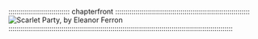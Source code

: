 :::::::::::::::::::::::::::::: chapterfront ::::::::::::::::::::::::::::::::::::::::::::::::::::::::::::::::::
![Scarlet Party, by Eleanor Ferron](assets/Scenes/scarlet-party.jpg "Scarlet Party, by Eleanor Ferron")
::::::::::::::::::::::::::::::::::::::::::::::::::::::::::::::::::::::::::::::::::::::::::::::::::::::::::::::

